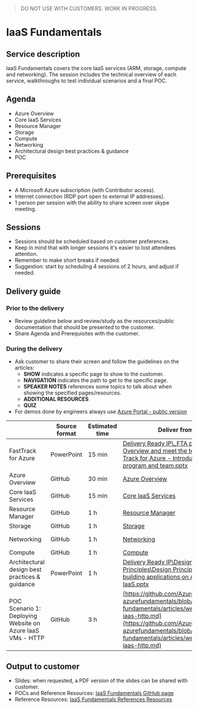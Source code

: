 > DO NOT USE WITH CUSTOMERS. WORK IN PROGRESS.

# IaaS Fundamentals

## Service description

IaaS Fundamentals covers the core IaaS services (ARM, storage, compute and networking). The session includes the technical overview of each service, walkthroughs to test individual scenarios and a final POC.


## Agenda

* Azure Overview
* Core IaaS Services
* Resource Manager
* Storage 
* Compute
* Networking
* Architectural design best practices & guidance
* POC


## Prerequisites
* A Microsoft Azure subscription (with Contributor access).
* Internet connection (RDP port open to external IP addresses).
* 1 person per session with the ability to share screen over skype meeting.


## Sessions

* Sessions should be scheduled based on customer preferences.
* Keep in mind that with longer sessions it's easier to lost attendees attention.
* Remember to make short breaks if needed.
* Suggestion: start by scheduling 4 sessions of 2 hours, and adjust if needed.


## Delivery guide

### Prior to the delivery

* Review guideline below and review/study as the resources/public documentation that should be presented to the customer.
* Share Agenda and Prerequisites with the customer.

### During the delivery

* Ask customer to share their screen and follow the guidelines on the articles:
    * **SHOW** indicates a specific page to show to the customer.
    * **NAVIGATION** indicates the path to get to the specific page.
    * **SPEAKER NOTES** references some topics to talk about when showing the specified pages/resources. 
    * **ADDITIONAL RESOURCES**
    * **QUIZ**
* For demos done by engineers always use [Azure Portal - public version](https://portal.azure.com/?feature.customportal=false)


|                     | Source format | Estimated time | Deliver from  | Readiness Resources |
| -------------       | ------------- | -------------  | ------------- | -------------       |
| FastTrack for Azure | PowerPoint    | 15 min         | [Delivery Ready IP\\_FTA program Overview and meet the team\Fast Track for Azure - Introduction to the program and team.pptx](https://microsoft.sharepoint.com/:p:/t/fasttrackforazure/CE/EcazqrisnQ9HtMeUpJJ3qhwBidLwLxU3YR--unHegKsdeg?e=ec5f9090fcc641238f3a683942df2b5b)   | | 
| Azure Overview      | GitHub        | 30 min         | [Azure Overview](azure-overview.md) | [Azure Boot Camp - Technical Overview by Mark Russinovich](https://microsoft.sharepoint.com/sites/infopedia/media/details/AEVD-3-121938) | 
| Core IaaS Services  | GitHub        | 15 min         | [Core IaaS Services](core-iaas-services.md) | | 
| Resource Manager    | GitHub        | 1 h            | [Resource Manager](resource-manager.md) | | 
| Storage             | GitHub        | 1 h            | [Storage](storage.md) | | 
| Networking          | GitHub        | 1 h            | [Networking](networking.md) | Office Mix recording: https://mix.office.com/watch/9f3x03k6p2lb | 
| Compute             | GitHub        | 1 h            | [Compute](compute.md) | | 
| Architectural design best practices & guidance | PowerPoint | 1 h | [Delivery Ready IP\Design Principles\Design Principles for building applications on Azure IaaS.pptx](https://microsoft.sharepoint.com/:f:/t/fasttrackforazure/CE/EmDmB0mWOkZIktib4_HjiwwB0lTYImVj7AKKG6aMj3hfTA?e=b1c7632ca8bf46649d9753c57534a131) | | 
| POC Scenario 1: Deploying Website on Azure IaaS VMs - HTTP | GitHub | 3 h | [https://github.com/Azure/fta-azurefundamentals/blob/master/iaas-fundamentals/articles/website-on-iaas-http.md](https://github.com/Azure/fta-azurefundamentals/blob/master/iaas-fundamentals/articles/website-on-iaas-http.md) | | 


## Output to customer

* Slides: when requested, a PDF version of the slides can be shared with customer.
* POCs and Reference Resources: [IaaS Fundamentals GitHub page](https://github.com/Azure/fta-azurefundamentals/tree/master/iaas-fundamentals)
* Reference Resources: [IaaS Fundamentals References Resources](/iaas-fundamentals-reference-resources.md)





